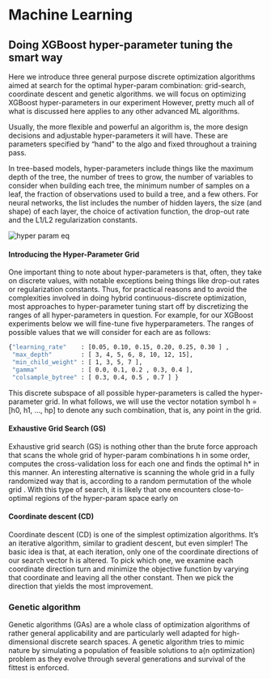 # Machine Learning
## Doing XGBoost hyper-parameter tuning the smart way 
Here we introduce three general purpose discrete optimization algorithms aimed at search for the optimal hyper-param combination: grid-search, coordinate descent and genetic algorithms. we will focus on optimizing XGBoost hyper-parameters in our experiment However, pretty much all of what is discussed here applies to any other advanced ML algorithms.

Usually, the more flexible and powerful an algorithm is, the more design decisions and adjustable hyper-parameters it will have. These are parameters specified by “hand” to the algo and fixed throughout a training pass.

 In tree-based models, hyper-parameters include things like the maximum depth of the tree, the number of trees to grow, the number of variables to consider when building each tree, the minimum number of samples on a leaf, the fraction of observations used to build a tree, and a few others. For neural networks, the list includes the number of hidden layers, the size (and shape) of each layer, the choice of activation function, the drop-out rate and the L1/L2 regularization constants.

 ![hyper param eq](https://miro.medium.com/max/1084/1*WjmgwZBjiWfbUmgCAwPvMg.png)


#### Introducing the Hyper-Parameter Grid

One important thing to note about hyper-parameters is that, often, they take on discrete values, with notable exceptions being things like drop-out rates or regularization constants. Thus, for practical reasons and to avoid the complexities involved in doing hybrid continuous-discrete optimization, most approaches to hyper-parameter tuning start off by discretizing the ranges of all hyper-parameters in question. For example, for our XGBoost experiments below we will fine-tune five hyperparameters. The ranges of possible values that we will consider for each are as follows:

```sh
{"learning_rate"    : [0.05, 0.10, 0.15, 0.20, 0.25, 0.30 ] ,
 "max_depth"        : [ 3, 4, 5, 6, 8, 10, 12, 15],
 "min_child_weight" : [ 1, 3, 5, 7 ],
 "gamma"            : [ 0.0, 0.1, 0.2 , 0.3, 0.4 ],
 "colsample_bytree" : [ 0.3, 0.4, 0.5 , 0.7 ] }
```

This discrete subspace of all possible hyper-parameters is called the hyper-parameter grid. In what follows, we will use the vector notation symbol h = [h0, h1, …, hp] to denote any such combination, that is, any point in the grid.

#### Exhaustive Grid Search (GS)
Exhaustive grid search (GS) is nothing other than the brute force approach that scans the whole grid of hyper-param combinations h in some order, computes the cross-validation loss for each one and finds the optimal h* in this manner. An interesting alternative is scanning the whole grid in a fully randomized way that is, according to a random permutation of the whole grid . With this type of search, it is likely that one encounters close-to-optimal regions of the hyper-param space early on

#### Coordinate descent (CD)
Coordinate descent (CD) is one of the simplest optimization algorithms. It’s an iterative algorithm, similar to gradient descent, but even simpler! The basic idea is that, at each iteration, only one of the coordinate directions of our search vector h is altered. To pick which one, we examine each coordinate direction turn and minimize the objective function by varying that coordinate and leaving all the other constant. Then we pick the direction that yields the most improvement.

### Genetic algorithm
Genetic algorithms (GAs) are a whole class of optimization algorithms of rather general applicability and are particularly well adapted for high-dimensional discrete search spaces. A genetic algorithm tries to mimic nature by simulating a population of feasible solutions to a(n optimization) problem as they evolve through several generations and survival of the fittest is enforced. 

